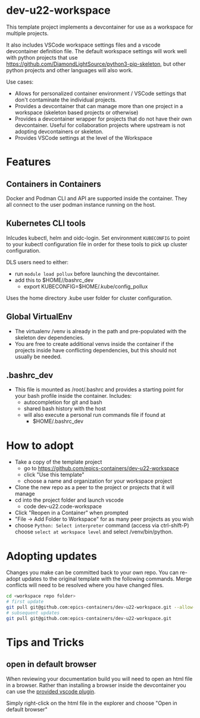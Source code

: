 # dev-u22-workspace

This template project implements a devcontainer for use as a workspace
for multiple projects.

It also includes VSCode workspace settings files and a vscode devcontainer
definition file. The default workspace settings will work well with python
projects that use https://github.com/DiamondLightSource/python3-pip-skeleton,
but other python projects and other languages will also work.

Use cases:

- Allows for personalized container environment / VSCode settings that
  don't contaminate the individual projects.
- Provides a devcontainer that can manage more than one project in
  a workspace (skeleton based projects or otherwise)
- Provides a devcontainer wrapper for projects that do not have their own
  devcontainer. Useful for collaboration projects where upstream is not
  adopting devcontainers or skeleton.
- Provides VSCode settings at the level of the Workspace

# Features

## Containers in Containers
Docker and Podman CLI and API are supported inside the container. They all
connect to the user podman instance running on the host.

## Kubernetes CLI tools
Inlcudes kubectl, helm and oidc-login. Set environment ``KUBECONFIG`` to 
point to your kubectl configuration file in order for these tools to 
pick up cluster configuration.

DLS users need to either:

- run ``module load pollux`` before launching the devcontainer.
- add this to $HOME//bashrc_dev  
  - export KUBECONFIG=$HOME/.kube/config_pollux

Uses the home directory .kube user folder for cluster configuration.

## Global VirtualEnv
- The virtualenv /venv is already in the path and pre-populated with the
  skeleton dev dependencies.
- You are free to create additional venvs inside the container if the projects
  inside have conflicting dependencies, but this should not usually be needed.

## .bashrc_dev
- This file is mounted as /root/.bashrc and provides a starting point for
  your bash profile inside the container. Includes:
  - autocompletion for git and bash
  - shared bash history with the host
  - will also execute a personal run commands file if found at
    - $HOME/.bashrc_dev

# How to adopt
- Take a copy of the template project
  - go to https://github.com/epics-containers/dev-u22-workspace
  - click "Use this template"
  - choose a name and organization for your workspace project
- Clone the new repo as a peer to the project or projects that it will manage
- cd into the project folder and launch vscode
  - code dev-u22.code-workspace
- Click "Reopen in a Container" when prompted
- "File -> Add Folder to Workspace" for as many peer projects as you wish
- choose ``Python: Select interpreter`` command (access via ctrl-shift-P)
  choose ``select at workspace level`` and select /venv/bin/python.

# Adopting updates

Changes you make can be committed back to your own repo. You can re-adopt
updates to the original template with the following commands.
Merge conflicts will need to be resolved where you have changed files.

```bash
cd <workspace repo folder>
# first update
git pull git@github.com:epics-containers/dev-u22-workspace.git --allow-unrelated-histories
# subsequent updates
git pull git@github.com:epics-containers/dev-u22-workspace.git
```

# Tips and Tricks

## open in default browser

When reviewing your documentation build you will need to open an html file
in a browser. Rather than installing a browser inside the devcontainer you 
can use the [provided vscode plugin](https://marketplace.visualstudio.com/items?itemName=peakchen90.open-html-in-browser).

Simply right-click on the html file in the explorer and choose
"Open in default browser"
